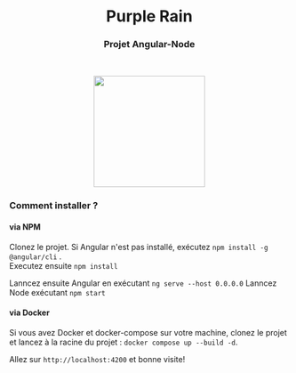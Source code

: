 <h1 align="center">Purple Rain</h1>
<h3 align="center">Projet Angular-Node</h3>
<br>
<p align="center">
    <img src="./../../Pictures/Screenshots/purple-rain.png" width="200">
</p>

### Comment installer ?
#### via NPM
Clonez le projet. Si Angular n'est pas installé, exécutez `npm install -g @angular/cli` .
<br>Executez ensuite `npm install`

Lanncez ensuite Angular en exécutant `ng serve --host 0.0.0.0`
Lanncez Node exécutant `npm start`

#### via Docker

Si vous avez Docker et docker-compose sur votre machine, clonez le projet et lancez à la racine du projet : `docker compose up --build -d`.

Allez sur `http://localhost:4200` et bonne visite!